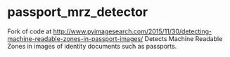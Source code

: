 # passport_mrz_detector
Fork of code at http://www.pyimagesearch.com/2015/11/30/detecting-machine-readable-zones-in-passport-images/
Detects Machine Readable Zones in images of identity documents such as passports.
